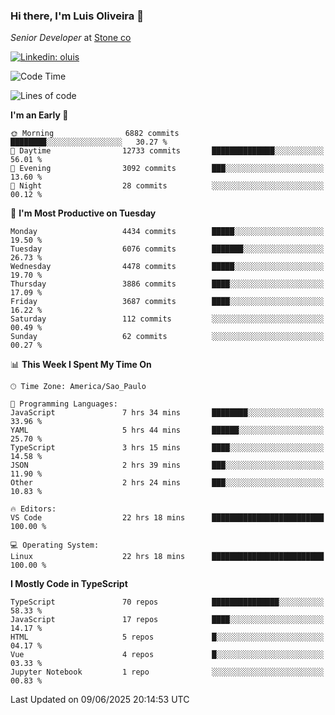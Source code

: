 ### Hi there, I'm Luis Oliveira 👋
*Senior Developer* at [Stone co](https://www.stone.com.br)  

[![Linkedin: oluis](https://img.shields.io/badge/-ooluis-blue?style=flat-square&logo=Linkedin&logoColor=white&link=https://www.linkedin.com/in/ooluis)](https://www.linkedin.com/in/ooluis/)

<!--START_SECTION:waka-->
![Code Time](http://img.shields.io/badge/Code%20Time-4%2C848%20hrs%201%20min-blue)

![Lines of code](https://img.shields.io/badge/From%20Hello%20World%20I%27ve%20Written-9.9%20million%20lines%20of%20code-blue)

**I'm an Early 🐤** 

```text
🌞 Morning                6882 commits        ████████░░░░░░░░░░░░░░░░░   30.27 % 
🌆 Daytime                12733 commits       ██████████████░░░░░░░░░░░   56.01 % 
🌃 Evening                3092 commits        ███░░░░░░░░░░░░░░░░░░░░░░   13.60 % 
🌙 Night                  28 commits          ░░░░░░░░░░░░░░░░░░░░░░░░░   00.12 % 
```
📅 **I'm Most Productive on Tuesday** 

```text
Monday                   4434 commits        █████░░░░░░░░░░░░░░░░░░░░   19.50 % 
Tuesday                  6076 commits        ███████░░░░░░░░░░░░░░░░░░   26.73 % 
Wednesday                4478 commits        █████░░░░░░░░░░░░░░░░░░░░   19.70 % 
Thursday                 3886 commits        ████░░░░░░░░░░░░░░░░░░░░░   17.09 % 
Friday                   3687 commits        ████░░░░░░░░░░░░░░░░░░░░░   16.22 % 
Saturday                 112 commits         ░░░░░░░░░░░░░░░░░░░░░░░░░   00.49 % 
Sunday                   62 commits          ░░░░░░░░░░░░░░░░░░░░░░░░░   00.27 % 
```


📊 **This Week I Spent My Time On** 

```text
🕑︎ Time Zone: America/Sao_Paulo

💬 Programming Languages: 
JavaScript               7 hrs 34 mins       ████████░░░░░░░░░░░░░░░░░   33.96 % 
YAML                     5 hrs 44 mins       ██████░░░░░░░░░░░░░░░░░░░   25.70 % 
TypeScript               3 hrs 15 mins       ████░░░░░░░░░░░░░░░░░░░░░   14.58 % 
JSON                     2 hrs 39 mins       ███░░░░░░░░░░░░░░░░░░░░░░   11.90 % 
Other                    2 hrs 24 mins       ███░░░░░░░░░░░░░░░░░░░░░░   10.83 % 

🔥 Editors: 
VS Code                  22 hrs 18 mins      █████████████████████████   100.00 % 

💻 Operating System: 
Linux                    22 hrs 18 mins      █████████████████████████   100.00 % 
```

**I Mostly Code in TypeScript** 

```text
TypeScript               70 repos            ███████████████░░░░░░░░░░   58.33 % 
JavaScript               17 repos            ████░░░░░░░░░░░░░░░░░░░░░   14.17 % 
HTML                     5 repos             █░░░░░░░░░░░░░░░░░░░░░░░░   04.17 % 
Vue                      4 repos             █░░░░░░░░░░░░░░░░░░░░░░░░   03.33 % 
Jupyter Notebook         1 repo              ░░░░░░░░░░░░░░░░░░░░░░░░░   00.83 % 
```




 Last Updated on 09/06/2025 20:14:53 UTC
<!--END_SECTION:waka-->
